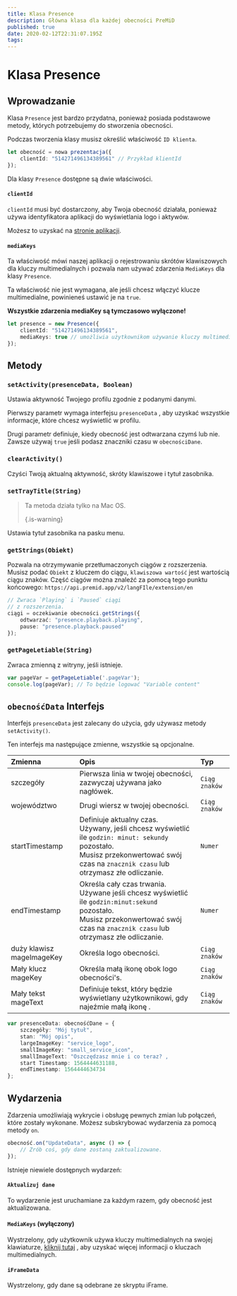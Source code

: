 ```yaml
---
title: Klasa Presence
description: Główna klasa dla każdej obecności PreMiD
published: true
date: 2020-02-12T22:31:07.195Z
tags: 
---
```


# Klasa Presence

## Wprowadzanie

Klasa `Presence` jest bardzo przydatna, ponieważ posiada podstawowe metody, których potrzebujemy do stworzenia obecności.

 Podczas tworzenia klasy musisz określić właściwość `ID klienta`.

```typescript
let obecność = nowa prezentacja({
    clientId: "514271496134389561" // Przykład klientId
});
```

Dla klasy `Presence` dostępne są dwie właściwości.

#### `clientId`

`clientId` musi być dostarczony, aby Twoja obecność działała, ponieważ używa identyfikatora aplikacji do wyświetlania logo i aktywów.

Możesz to uzyskać na [stronie aplikacji](https://discordapp.com/developers/applications).

#### `mediaKeys`

Ta właściwość mówi naszej aplikacji o rejestrowaniu skrótów klawiszowych dla kluczy multimedialnych i pozwala nam używać zdarzenia `MediaKeys` dla klasy `Presence`.

Ta właściwość nie jest wymagana, ale jeśli chcesz włączyć klucze multimedialne, powinieneś ustawić je na `true`.

**Wszystkie zdarzenia mediaKey są tymczasowo wyłączone!**

```typescript
let presence = new Presence({
    clientId: "514271496134389561",
    mediaKeys: true // umożliwia użytkownikom używanie kluczy multimedialnych
});
```

## Metody

### `setActivity(presenceData, Boolean)`

Ustawia aktywność Twojego profilu zgodnie z podanymi danymi.

Pierwszy parametr wymaga interfejsu `presenceData` , aby uzyskać wszystkie informacje, które chcesz wyświetlić w profilu.

Drugi parametr definiuje, kiedy obecność jest odtwarzana czymś lub nie. Zawsze używaj `true` jeśli podasz znaczniki czasu w `obecnościDane`.

### `clearActivity()`

Czyści Twoją aktualną aktywność, skróty klawiszowe i tytuł zasobnika.

### `setTrayTitle(String)`

> Ta metoda działa tylko na Mac OS. 
> 
> {.is-warning}

Ustawia tytuł zasobnika na pasku menu.

### `getStrings(Obiekt)`

Pozwala na otrzymywanie przetłumaczonych ciągów z rozszerzenia. Musisz podać `Obiekt` z kluczem do ciągu, `klawiszowa wartość` jest wartością ciągu znaków. Część ciągów można znaleźć za pomocą tego punktu końcowego: `https://api.premid.app/v2/langFIle/extension/en`

```typescript
// Zwraca `Playing` i `Paused` ciągi
// z rozszerzenia.
ciągi = oczekiwanie obecności.getStrings({
    odtwarzać: "presence.playback.playing",
    pause: "presence.playback.paused"
});
```

### `getPageLetiable(String)`

Zwraca zmienną z witryny, jeśli istnieje.

```typescript
var pageVar = getPageLetiable('.pageVar');
console.log(pageVar); // To będzie logować "Variable content"
```

## `obecnośćData` Interfejs

Interfejs `presenceData` jest zalecany do użycia, gdy używasz metody `setActivity()`.

Ten interfejs ma następujące zmienne, wszystkie są opcjonalne.

<table>
  <thead>
    <tr>
      <th style="text-align:left">Zmienna</th>
      <th style="text-align:left">Opis</th>
      <th style="text-align:left">Typ</th>
    </tr>
  </thead>
  <tbody>
    <tr>
      <td style="text-align:left">szczegóły</td>
      <td style="text-align:left">Pierwsza linia w twojej obecności, zazwyczaj używana jako nagłówek.</td>
      <td style="text-align:left"><code>Ciąg znaków</code>
      </td>
    </tr>
    <tr>
      <td style="text-align:left">województwo</td>
      <td style="text-align:left">Drugi wiersz w twojej obecności.</td>
      <td style="text-align:left"><code>Ciąg znaków</code>
      </td>
    </tr>
    <tr>
      <td style="text-align:left">startTimestamp</td>
      <td style="text-align:left">Definiuje aktualny czas.<br>
        Używany, jeśli chcesz wyświetlić ile <code>godzin: minut: sekundy</code> pozostało.
          <br>Musisz przekonwertować swój czas na <code>znacznik czasu</code> lub otrzymasz złe
          odliczanie.
      </td>
      <td style="text-align:left"><code>Numer</code>
      </td>
    </tr>
    <tr>
      <td style="text-align:left">endTimestamp</td>
      <td style="text-align:left">Określa cały czas trwania.
        <br>Używane jeśli chcesz wyświetlić ile <code>godzin:minut:sekund</code> pozostało.
          <br>Musisz przekonwertować swój czas na <code>znacznik czasu</code> lub otrzymasz złe
          odliczanie.
      </td>
      <td style="text-align:left"><code>Numer</code>
      </td>
    </tr>
    <tr>
      <td style="text-align:left">duży klawisz mageImageKey</td>
      <td style="text-align:left">Określa logo obecności.</td>
      <td style="text-align:left"><code>Ciąg znaków</code>
      </td>
    </tr>
    <tr>
      <td style="text-align:left">Mały klucz mageKey</td>
      <td style="text-align:left">Określa małą ikonę obok logo obecności&apos;s.</td>
      <td style="text-align:left"><code>Ciąg znaków</code>
      </td>
    </tr>
    <tr>
      <td style="text-align:left">Mały tekst mageText</td>
      <td style="text-align:left">Definiuje tekst, który będzie wyświetlany użytkownikowi, gdy najeźmie małą ikonę
.</td>
      <td style="text-align:left"><code>Ciąg znaków</code>
      </td>
    </tr>
  </tbody>
</table>

```typescript
var presenceData: obecnośćDane = {
    szczegóły: "Mój tytuł",
    stan: "Mój opis",
    largeImageKey: "service_logo",
    smallImageKey: "small_service_icon",
    smallImageText: "Oszczędzasz mnie i co teraz? ,
    start Timestamp: 1564444631188,
    endTimestamp: 1564444634734
};
```

## Wydarzenia

Zdarzenia umożliwiają wykrycie i obsługę pewnych zmian lub połączeń, które zostały wykonane. Możesz subskrybować wydarzenia za pomocą metody `on`.

```typescript
obecność.on("UpdateData", async () => {
    // Zrób coś, gdy dane zostaną zaktualizowane.
});
```

Istnieje niewiele dostępnych wydarzeń:

#### `Aktualizuj dane`

To wydarzenie jest uruchamiane za każdym razem, gdy obecność jest aktualizowana.

#### `MediaKeys` (wyłączony)

Wystrzelony, gdy użytkownik używa kluczy multimedialnych na swojej klawiaturze, [kliknij tutaj](/dev/presence/class#mediakeys) , aby uzyskać więcej informacji o kluczach multimedialnych.

#### `iFrameData`

Wystrzelony, gdy dane są odebrane ze skryptu iFrame.